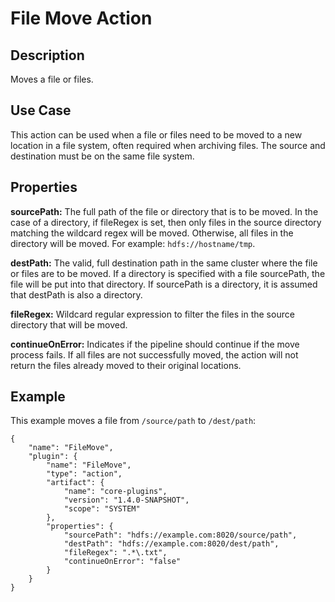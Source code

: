 # File Move Action


Description
-----------
Moves a file or files.


Use Case
--------
This action can be used when a file or files need to be moved to a new location in a file system,
often required when archiving files. The source and destination must be on the same file system.


Properties
----------
**sourcePath:** The full path of the file or directory that is to be moved. In the case of a directory, if
fileRegex is set, then only files in the source directory matching the wildcard regex will be moved.
Otherwise, all files in the directory will be moved. For example: `hdfs://hostname/tmp`.

**destPath:** The valid, full destination path in the same cluster where the file or files are to be moved.
If a directory is specified with a file sourcePath, the file will be put into that directory. If sourcePath is
a directory, it is assumed that destPath is also a directory.

**fileRegex:** Wildcard regular expression to filter the files in the source directory that will be moved.

**continueOnError:** Indicates if the pipeline should continue if the move process fails. If all files are not 
successfully moved, the action will not return the files already moved to their original locations.


Example
-------
This example moves a file from `/source/path` to `/dest/path`:

    {
        "name": "FileMove",
        "plugin": {
            "name": "FileMove",
            "type": "action",
            "artifact": {
                "name": "core-plugins",
                "version": "1.4.0-SNAPSHOT",
                "scope": "SYSTEM"
            },
            "properties": {
                "sourcePath": "hdfs://example.com:8020/source/path",
                "destPath": "hdfs://example.com:8020/dest/path",
                "fileRegex": ".*\.txt",
                "continueOnError": "false"
            }
        }
    }
